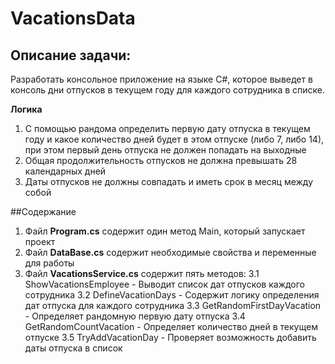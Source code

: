 # VacationsData

## Описание задачи:

Разработать консольное приложение на языке C#, которое выведет в консоль дни отпусков в текущем году для каждого сотрудника в списке.

**Логика**
1. С помощью рандома определить первую дату отпуска в текущем году и какое количество дней будет в этом отпуске (либо 7, либо 14), при этом первый день отпуска не должен попадать на выходные
2. Общая продолжительность отпусков не должна превышать 28 календарных дней
3. Даты отпусков не должны совпадать и иметь срок в месяц между собой

##Содержание

1. Файл **Program.cs** содержит один метод Main, который запускает проект
2. Файл **DataBase.cs** содержит необходимые свойства и переменные для работы
3. Файл **VacationsService.cs** содержит пять методов:
	3.1 ShowVacationsEmployee - Выводит список дат отпусков каждого сотрудника
	3.2 DefineVacationDays - Содержит логику определения дат отпуска для каждого сотрудника
	3.3 GetRandomFirstDayVacation - Определяет рандомную первую дату отпуска
	3.4 GetRandomCountVacation - Определяет количество дней в текущем отпуске 
	3.5 TryAddVacationDay - Проверяет возможность добавить даты отпуска в список

